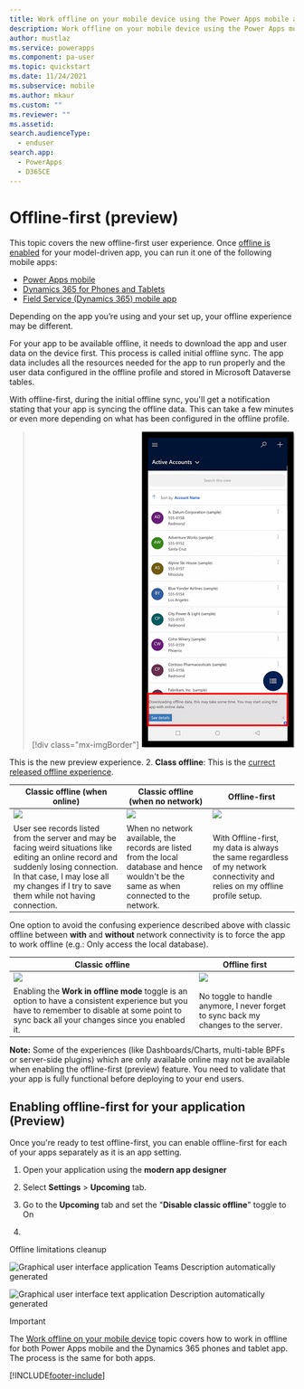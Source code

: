```yaml
---
title: Work offline on your mobile device using the Power Apps mobile app (preview) | Microsoft Docs
description: Work offline on your mobile device using the Power Apps mobile app.
author: mustlaz
ms.service: powerapps
ms.component: pa-user
ms.topic: quickstart
ms.date: 11/24/2021
ms.subservice: mobile
ms.author: mkaur
ms.custom: ""
ms.reviewer: ""
ms.assetid: 
search.audienceType: 
  - enduser
search.app: 
  - PowerApps
  - D365CE
---
```


# Offline-first (preview)

This topic covers the new offline-first user experience. Once [offline is enabled](setup-mobile-offline.md) for your model-driven app, you can run it one of the following mobile apps:

- [Power Apps mobile](run-powerapps-on-mobile)
- [Dynamics 365 for Phones and Tablets](/dynamics365/mobile-app/overview)
- [Field Service (Dynamics 365) mobile app](/dynamics365/field-service/mobile-2020-power-platform)

Depending on the app you’re using and your set up, your offline experience may be different. 

For your app to be available offline, it needs to download the app and user data on the device first. This process is called initial offline sync.
The app data includes all the resources needed for the app to run properly and the user data configured in the offline profile and stored in Microsoft Dataverse tables.

With offline-first, during the initial offline sync, you'll get a notification stating that your app is syncing the offline data. This can take a few minutes or even more depending on what has been configured in the offline profile.

> [!div class="mx-imgBorder"]
> ![Initail offline sync.](media/offline-first-1.png)




 This is the new preview experience.
2. **Class offline**: This is the [currect released offline experience](/dynamics365/mobile-app/work-in-offline-mode).





| Classic offline (when online)                                                                                                                                                                                                       | Classic offline (when no network)                                                                                                          | Offline-first                                                                                                                |
|-------------------------------------------------------------------------------------------------------------------------------------------------------------------------------------------------------------------------------------|--------------------------------------------------------------------------------------------------------------------------------------------|------------------------------------------------------------------------------------------------------------------------------|
| ![](media/image20.png)                                                                                                                                                            | ![](media/image21.png)                                                                    | ![](media/image21.png)                                                      |
| User see records listed from the server and may be facing weird situations like editing an online record and suddenly losing connection. In that case, I may lose all my changes if I try to save them while not having connection. | When no network available, the records are listed from the local database and hence wouldn't be the same as when connected to the network. | With Offline-first, my data is always the same regardless of my network connectivity and relies on my offline profile setup. |

One option to avoid the confusing experience described above with classic offline between **with** and **without** network connectivity is to force the app to work offline (e.g.: Only access the local database).

| Classic offline                                                                                                                                                                                 | Offline first                                                                      |
|-------------------------------------------------------------------------------------------------------------------------------------------------------------------------------------------------|------------------------------------------------------------------------------------|
| ![](media/image22.png)                                                                                                                        | ![](media/image23.png)           |
| Enabling the **Work in offline mode** toggle is an option to have a consistent experience but you have to remember to disable at some point to sync back all your changes since you enabled it. | No toggle to handle anymore, I never forget to sync back my changes to the server. |

**Note:** Some of the experiences (like Dashboards/Charts, multi-table BPFs or server-side plugins) which are only available online may not be available when enabling the offline-first (preview) feature. You need to validate that your app is fully functional before deploying to your end users.

## Enabling offline-first for your application (Preview)

Once you're ready to test offline-first, you can enable offline-first for each of your apps separately as it is an app setting.

1.  Open your application using the **modern app designer**

2.  Select **Settings** &gt; **Upcoming** tab.

3.  Go to the **Upcoming** tab and set the "**Disable classic offline**" toggle to On

4.  

Offline limitations cleanup

![Graphical user interface  application  Teams Description automatically generated](media/image24.png)

![Graphical user interface  text  application Description automatically generated](media/image25.png)



> [!IMPORTANT]
> The [Work offline on your mobile device](/dynamics365/mobile-app/work-in-offline-mode) topic covers how to work in offline for both Power Apps mobile and the Dynamics 365 phones and tablet app. The process is the same for both apps. 




[!INCLUDE[footer-include](../includes/footer-banner.md)]

